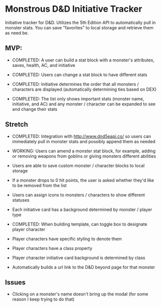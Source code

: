# Monstrous D&D Initiative Tracker

Initiative tracker for D&D. Utilizes the 5th Edition API to automatically pull in monster stats. You can save "favorites" to local storage and retrieve them as need be.

## MVP:

- COMPLETED: A user can build a stat block with a monster's attributes, saves, health, AC, and initiative

- COMPLETED: Users can change a stat block to have different stats

- COMPLETED: Initiative determines the order that all monsters / characters are displayed (automatically determining ties based on DEX)

- COMPLETED: The list only shows important stats (monster name, initiative, and AC) and any monster / character can be expanded to see and change their stats

## Stretch

- COMPLETED: Integration with http://www.dnd5eapi.co/ so users can immediately pull in monster stats and possibly append them as needed

- WORKING: Users can amend a monster stat block, for example, adding or removing weapons from goblins or giving monsters different abilities

- Users are able to save custom monster / character blocks to local storage

- If a monster drops to 0 hit points, the user is asked whether they'd like to be removed from the list

- Users can assign icons to monsters / characters to show different statuses

- Each initiative card has a background determined by monster / player type

- COMPLETED: When building template, can toggle box to designate player character

- Player characters have specific styling to denote them

- Player characters have a class property

- Player character initiative card background is determined by class

- Automatically builds a url link to the D&D beyond page for that monster

## Issues

- Clicking on a monster's name doesn't bring up the modal (for some reason I keep trying to do that)
